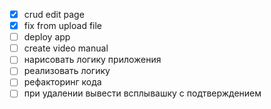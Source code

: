 - [x] crud edit page
- [x] fix from upload file
- [ ] deploy app
- [ ] create video manual
- [ ] нарисовать логику приложения
- [ ] реализовать логику
- [ ] рефакторинг кода
- [ ] при удалении вывести всплывашку с подтверждением
